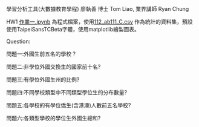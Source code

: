 學習分析工具(大數據教育學程)
廖執善 博士 Tom Liao, 業界講師 Ryan Chung

HW1
[作業一.ipynb](https://github.com/Ianlee0713/LATIA112-2/blob/main/HW1/%E4%BD%9C%E6%A5%AD%E4%B8%80.ipynb) 為程式檔案，使用[112_ab111_C.csv](https://github.com/Ianlee0713/LATIA112-2/blob/main/HW1/112_ab111_C.csv) 作為統計的資料集，預設使用TaipeiSansTCBeta字體，使用matplotlib繪製圖表。

Question:

問題一:外國生前五名的學校？

問題二:非學位外國交換生的國家前十名?

問題三:有學位外國生州的比例?

問題四:不同學校類型中不同類型學位生的分布數量?

問題五:各學校的有學位僑生(含港澳)人數前五名學校?

問題六:各類型學校的學位生外國生總和?
